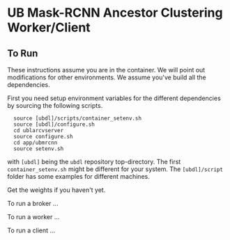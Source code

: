 # UB Mask-RCNN Ancestor Clustering Worker/Client

## To Run

These instructions assume you are in the container.
We will point out modifications for other environments.
We assume you've build all the dependencies.

First you need setup environment variables for the 
different dependencies by sourcing the following scripts.


      source [ubdl]/scripts/container_setenv.sh
      source [ubdl]/configure.sh
      cd ublarcvserver
      source configure.sh
      cd app/ubmrcnn
      source setenv.sh


with `[ubdl]` being the `ubdl` repository top-directory.
The first `container_setenv.sh` might be different for your system.
The `[ubdl]/script` folder has some examples for different machines.

Get the weights if you haven't yet.

To run a broker ...


To run a worker ...

To run a client ...


